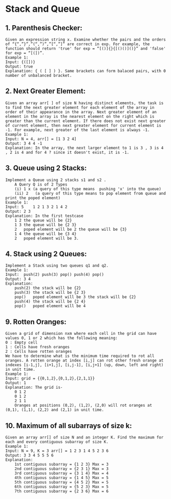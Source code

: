 # Stack and Queue

## 1. Parenthesis Checker:
    Given an expression string x. Examine whether the pairs and the orders of “{“,”}”,”(“,”)”,”[“,”]” are correct in exp. For example, the function should return 'true' for exp = “[()]{}{[()()]()}” and 'false' for exp = “[(])”.
    Example 1:
    Input: {([])}
    Output: true
    Explanation: { ( [ ] ) }. Same brackets can form balaced pairs, with 0 number of unbalanced bracket.

## 2. Next Greater Element:
    Given an array arr[ ] of size N having distinct elements, the task is to find the next greater element for each element of the array in order of their appearance in the array. Next greater element of an element in the array is the nearest element on the right which is greater than the current element. If there does not exist next greater of current element, then next greater element for current element is -1. For example, next greater of the last element is always -1.
    Example 1:
    Input: N = 4, arr[] = [1 3 2 4]
    Output: 3 4 4 -1
    Explanation: In the array, the next larger element to 1 is 3 , 3 is 4 , 2 is 4 and for 4 ? since it doesn't exist, it is -1.

## 3. Queue using 2 Stacks:
    Implement a Queue using 2 stacks s1 and s2 .
        A Query Q is of 2 Types
        (i) 1 x (a query of this type means  pushing 'x' into the queue)
        (ii) 2   (a query of this type means to pop element from queue and print the poped element)
    Example 1:
    Input: 5    1 2 1 3 2 1 4 2
    Output: 2 3
    Explanation: In the first testcase 
        1 2 the queue will be {2}
        1 3 the queue will be {2 3}
        2   poped element will be 2 the queue will be {3}
        1 4 the queue will be {3 4}
        2   poped element will be 3.

## 4. Stack using 2 Queues:
    Implement a Stack using two queues q1 and q2.
    Example 1:
    Input:  push(2) push(3) pop() push(4) pop()
    Output: 3 4
    Explanation:
        push(2) the stack will be {2}
        push(3) the stack will be {2 3}
        pop()   poped element will be 3 the stack will be {2}
        push(4) the stack will be {2 4}
        pop()   poped element will be 4  

## 9. Rotten Oranges:
    Given a grid of dimension nxm where each cell in the grid can have values 0, 1 or 2 which has the following meaning:
    0 : Empty cell
    1 : Cells have fresh oranges
    2 : Cells have rotten oranges
    We have to determine what is the minimum time required to rot all oranges. A rotten orange at index [i,j] can rot other fresh orange at indexes [i-1,j], [i+1,j], [i,j-1], [i,j+1] (up, down, left and right) in unit time. 
    Example 1:
    Input: grid = {{0,1,2},{0,1,2},{2,1,1}}
    Output: 1
    Explanation: The grid is-
        0 1 2
        0 1 2
        2 1 1
        Oranges at positions (0,2), (1,2), (2,0) will rot oranges at (0,1), (1,1), (2,2) and (2,1) in unit time.

## 10. Maximum of all subarrays of size k:
    Given an array arr[] of size N and an integer K. Find the maximum for each and every contiguous subarray of size K.
    Example 1:
    Input: N = 9, K = 3 arr[] = 1 2 3 1 4 5 2 3 6
    Output: 3 3 4 5 5 5 6 
    Explanation: 
        1st contiguous subarray = {1 2 3} Max = 3
        2nd contiguous subarray = {2 3 1} Max = 3
        3rd contiguous subarray = {3 1 4} Max = 4
        4th contiguous subarray = {1 4 5} Max = 5
        5th contiguous subarray = {4 5 2} Max = 5
        6th contiguous subarray = {5 2 3} Max = 5
        7th contiguous subarray = {2 3 6} Max = 6